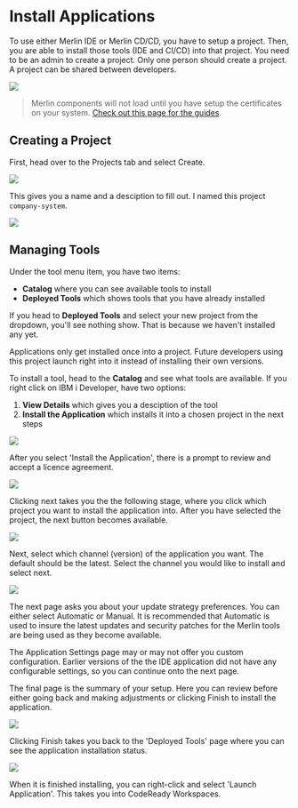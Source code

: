 #  Install Applications

To use either Merlin IDE or Merlin CD/CD, you have to setup a project. Then, you are able to install those tools (IDE and CI/CD) into that project. You need to be an admin to create a project. Only one person should create a project. A project can be shared between developers.

[//]: # "```mermaid"
[//]: # "graph LR"
[//]: # "    A[Merlin] -->|Projects| B(Company system)"
[//]: # "    B -->  |Deployed Tools | C{IBM i Developer}"
[//]: # "    C --> D[CodeReady Workspaces]"
[//]: # "    D --> F(Workspace) --- X[Developer]"
[//]: # "    D --> G(Workspace) --- Y[Developer]"
[//]: # "    D --> H(Workspace) --- Z[Developer]"
[//]: # "```"

![](../images/appinst/appinst-0.jpeg)

> Merlin components will not load until you have setup the certificates on your system. [Check out this page for the guides](guides/openshift/merlin-certs.md).

## Creating a Project

First, head over to the Projects tab and select Create.

![](../images/appinst/appinst-1.png)

This gives you a name and a desciption to fill out. I named this project `company-system`.

![](../images/appinst/appinst-2.png)

## Managing Tools

Under the tool menu item, you have two items:

* **Catalog** where you can see available tools to install
* **Deployed Tools** which shows tools that you have already installed

If you head to **Deployed Tools** and select your new project from the dropdown, you'll see nothing show. That is because we haven't installed any yet.

Applications only get installed once into a project. Future developers using this project launch right into it instead of installing their own versions.

To install a tool, head to the **Catalog** and see what tools are available. If you right click on IBM i Developer, have two options:

1. **View Details** which gives you a desciption of the tool
2. **Install the Application** which installs it into a chosen project in the next steps

![](../images/appinst/appinst-3.png)

After you select 'Install the Application', there is a prompt to review and accept a licence agreement.

![](../images/appinst/appinst-4.png)

Clicking next takes you the the following stage, where you click which project you want to install the application into. After you have selected the project, the next button becomes available.

![](../images/appinst/appinst-5.png)

Next, select which channel (version) of the application you want. The default should be the latest. Select the channel you would like to install and select next.

![](../images/appinst/appinst-6.png)

The next page asks you about your update strategy preferences. You can either select Automatic or Manual. It is recommended that Automatic is used to insure the latest updates and security patches for the Merlin tools are being used as they become available.

The Application Settings page may or may not offer you custom configuration. Earlier versions of the the IDE application did not have any configurable settings, so you can continue onto the next page.

The final page is the summary of your setup. Here you can review before either going back and making adjustments or clicking Finish to install the application.

![](../images/appinst/appinst-7.png)

Clicking Finish takes you back to the 'Deployed Tools' page where you can see the application installation status.

![](../images/appinst/appinst-8.png)

When it is finished installing, you can right-click and select 'Launch Application'. This takes you into CodeReady Workspaces.
